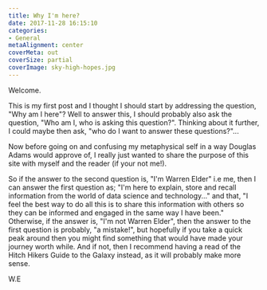 ```yaml
---
title: Why I'm here?
date: 2017-11-28 16:15:10
categories:
- General
metaAlignment: center
coverMeta: out
coverSize: partial
coverImage: sky-high-hopes.jpg
---
```

Welcome.

This is my first post and I thought I should start by addressing the question, "Why am I here"? Well to answer this, I should probably also ask the question, "Who am I, who is asking this question?". Thinking about it further, I could maybe then ask, "who do I want to answer these questions?"...
<!-- more -->
Now before going on and confusing my metaphysical self in a way Douglas Adams would approve of, I really just wanted to share the purpose of this site with myself and the reader (if your not me!).

So if the answer to the second question is, "I'm Warren Elder" i.e me, then I can answer the first question as; "I'm here to explain, store and recall information from the world of data science and technology..." and that, "I feel the best way to do all this is to share this information with others so they can be informed and engaged in the same way I have been." Otherwise, if the answer is, "I'm not Warren Elder", then the answer to the first question is probably, "a mistake!", but hopefully if you take a quick peak around then you might find something that would have made your journey worth while. And if not, then I recommend having a read of the Hitch Hikers Guide to the Galaxy instead, as it will probably make more sense.

W.E
